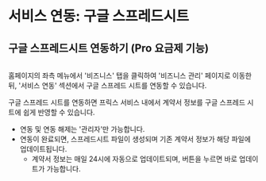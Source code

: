 # 서비스 연동: 구글 스프레드시트

## 구글 스프레드시트 연동하기 (Pro 요금제 기능)

<figure><img src="../.gitbook/assets/image (45).png" alt=""><figcaption></figcaption></figure>

홈페이지의 좌측 메뉴에서 '비즈니스' 탭을 클릭하여 '비즈니스 관리' 페이지로 이동한 뒤, '서비스 연동' 섹션에서 구글 스프레드 시트를 연동할 수 있습니다.

구글 스프레드 시트를 연동하면 프릭스 서비스 내에서 계약서 정보를 구글 스프레드 시트에 쉽게 반영할 수 있습니다.&#x20;

* 연동 및 연동 해제는 '관리자'만 가능합니다.
* 연동이 완료되면, 스프레드시트 파일이 생성되며 기존 계약서 정보가 해당 파일에 업데이트됩니다.&#x20;
  * 계약서 정보는 매일 24시에 자동으로 업데이트되며, 버튼을 누르면 바로 업데이트가 가능합니다.&#x20;





